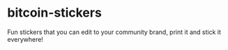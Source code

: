 # bitcoin-stickers
Fun stickers that you can edit to your community brand, print it and stick it everywhere! 
